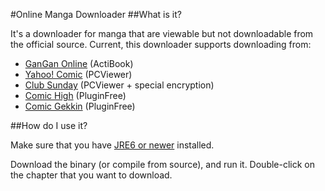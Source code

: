 #Online Manga Downloader
##What is it?

It's a downloader for manga that are viewable but not downloadable from the official source.  Current, this downloader supports downloading from:
+ [GanGan Online](http://www.square-enix.com/jp/magazine/ganganonline/) (ActiBook)
+ [Yahoo! Comic](http://comics.yahoo.co.jp/magazine/) (PCViewer)
+ [Club Sunday](http://club.shogakukan.co.jp/) (PCViewer + special encryption)
+ [Comic High](http://comichigh.jp/webcomic.html) (PluginFree)
+ [Comic Gekkin](http://www.comic-gekkin.com/) (PluginFree)

##How do I use it?

Make sure that you have [JRE6 or newer](http://www.oracle.com/technetwork/java/javase/downloads/index.html) installed.

Download the binary (or compile from source), and run it.  Double-click on the chapter that you want to download.